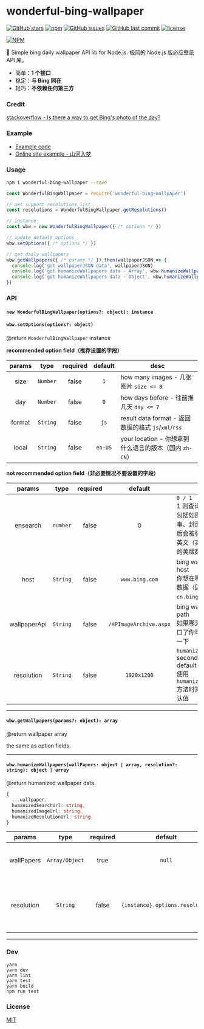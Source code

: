 # wonderful-bing-wallpaper

[![GitHub stars](https://img.shields.io/github/stars/surmon-china/wonderful-bing-wallpaper.svg?style=for-the-badge)](https://github.com/surmon-china/wonderful-bing-wallpaper/stargazers)
[![npm](https://img.shields.io/npm/v/wonderful-bing-wallpaper?color=%23c7343a&label=npm&style=for-the-badge)](https://www.npmjs.com/package/wonderful-bing-wallpaper)
[![GitHub issues](https://img.shields.io/github/issues-raw/surmon-china/wonderful-bing-wallpaper.svg?style=for-the-badge)](https://github.com/surmon-china/wonderful-bing-wallpaper/issues)
[![GitHub last commit](https://img.shields.io/github/last-commit/surmon-china/wonderful-bing-wallpaper.svg?style=for-the-badge)](https://github.com/surmon-china/wonderful-bing-wallpaper)
[![license](https://img.shields.io/github/license/mashape/apistatus.svg?style=for-the-badge)](https://github.com/surmon-china/wonderful-bing-wallpaper/blob/master/LICENSE)


[![NPM](https://nodei.co/npm/wonderful-bing-wallpaper.png?downloads=true&downloadRank=true&stars=true)](https://nodei.co/npm/wonderful-bing-wallpaper/)


🌅 Simple bing daily wallpaper API lib for Node.js. 极简的 Node.js 版必应壁纸 API 库。

- 简单：**1 个接口**
- 稳定：**与 Bing 同在**
- 轻巧：**不依赖任何第三方**

### Credit

[stackoverflow - Is there a way to get Bing's photo of the day?](https://stackoverflow.com/a/18096210/6222535) 

### Example

- [Example code](https://github.com/surmon-china/wonderful-bing-wallpaper/blob/master/dev/index.js)
- [Online site example - 山河入梦](https://surmon.me)

### Usage

```bash
npm i wonderful-bing-wallpaper --save
```

```javascript
const WonderfulBingWallpaper = require('wonderful-bing-wallpaper')

// get support resolutions list
const resolutions = WonderfulBingWallpaper.getResolutions()

// instance
const wbw = new WonderfulBingWallpaper({ /* options */ })

// update default options
wbw.setOptions({ /* options */ })

// get daily wallpapers
wbw.getWallpapers({ /* params */ }).then(wallpaperJSON => {
  console.log('got wallpaperJSON data', wallpaperJSON)
  console.log('got humanizeWallpapers data - Array', wbw.humanizeWallpapers(wallpaperJSON))
  console.log('got humanizeWallpapers data - Object', wbw.humanizeWallpapers(wallpaperJSON[0]))
})
```

### API

#### `new WonderfulBingWallpaper(options?: object): instance` 
#### `wbw.setOptions(options?: object)`

@return `WonderfulBingWallpaper` instance

**recommended option field（推荐设置的字段）**

|params|type|required|default|desc|
|:----:|:--:|:------:|:-----:|----|
|size  |`Number`|false|`1`| how many images - 几张图片 `size <= 8`|
|day   |`Number`|false|`0`| how days before - 往前推几天 `day <= 7`|
|format|`String`|false|`js`| result data format - 返回数据的格式 `js`/`xml`/`rss` |
|local |`String`|false|`en-US`| your location - 你想拿到什么语言的版本（国内 `zh-CN`）|

**not recommended option field（非必要情况不要设置的字段）**

|params|type|required|default|desc|
|:----:|:--:|:------:|:-----:|----|
|ensearch|`number`|false|0| `0 / 1` <br> 1 则查询全量数据，包括如图片描述、故事、封面文字...开启后会被强制切换为全英文（实际 bing 拿的美版数据）|
|host  |`String`|false|`www.bing.com`| bing wallpaper api host <br> 你想在哪个服务器拿数据（国内 `cn.bing.com`）|
|wallpaperApi|`String`|false|`/HPImageArchive.aspx`| bing wallpaper api path <br> 如果哪天 Bing 改接口了你可以手动设置一下|
|resolution|`String`|false|`1920x1200`| `humanizeWallpapers` second param default resolution <br> 使用 `humanizeWallpapers` 方法时第二参数的默认值|

---

#### `wbw.getWallpapers(params?: object): array`

@return wallpaper array

the same as option fields.

---

#### `wbw.humanizeWallpapers(wallPapers: object | array, resolution?: string): object | array`

@return humanized wallpaper data.

```ts
{
  ...wallpaper,
  humanizedSearchUrl: string,
  humanizedImageUrl: string,
  humanizeResolutionUrl: string
}
```

|params|type|required|default|desc|
|:----:|:--:|:------:|:-----:|----|
|wallPapers|`Array/Object`|true|`null`| wallpaper images <br> 图片或多张图片|
|resolution|`String`|false|`{instance}.options.resolution`| wallpaper resolution <br> 要输出的图片地址里的分辨率|

---

### Dev

```
yarn
yarn dev
yarn lint
yarn test
yarn build
npm run test
```

### License

[MIT](https://github.com/surmon-china/wonderful-bing-wallpaper/blob/master/LICENSE)
